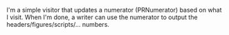 I'm a simple visitor that updates a numerator (PRNumerator) based on what I visit. When I'm done, a writer can use the numerator to output the headers/figures/scripts/... numbers.